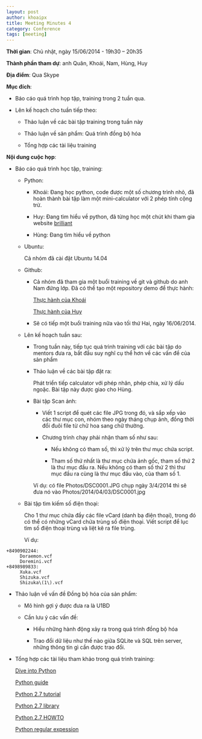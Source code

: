 ```yaml
---
layout: post
author: khoaipx
title: Meeting Minutes 4
category: Conference
tags: [meeting]
---
```

**Thời gian**: Chủ nhật, ngày 15/06/2014 - 19h30 – 20h35

**Thành phần tham dự**: anh Quân, Khoái, Nam, Hùng, Huy

**Địa điểm**: Qua Skype

<!-- more -->

**Mục đích**:

* Báo cáo quá trình họp tập, training trong 2 tuần qua.

* Lên kế hoạch cho tuần tiếp theo: 

  - Thảo luận về các bài tập training trong tuần này 

  - Thảo luận về sản phẩm: Quá trình đồng bộ hóa

  - Tổng hợp các tài liệu training



**Nội dung cuộc họp**:

* Báo cáo quá trình học tập, training:

  - Python:

    + Khoái: Đang học python, code được một số chương trình nhỏ, đã hoàn thành bài tập làm một mini-calculator với 2 phép tính cộng trừ.

    + Huy: Đang tìm hiểu về python, đã từng học một chút khi tham gia website [brilliant](http://brilliant.org)

    + Hùng: Đang tìm hiểu về python

  - Ubuntu:

    Cả nhóm đã cài đặt Ubuntu 14.04

  - Github:
    + Cả nhóm đã tham gia một buổi training về git và github do anh Nam đứng lớp. Đã có thể tạo một repository demo để thực hành:
      
      [Thực hành của Khoái](https://github.com/khoaipx/15-06-guide)

      [Thực hành của Huy](https://github.com/Khuchuuhuy/15-06-guide)

    + Sẽ có tiếp một buổi training nữa vào tối thứ Hai, ngày 16/06/2014.

  - Lên kế hoạch tuần sau:

    + Trong tuần này, tiếp tục quá trình training với các bài tập do mentors đưa ra, bắt đầu suy nghĩ cụ thể hơn về các vấn đề của sản phẩm

    + Thảo luận về các bài tập đặt ra:

      Phát triển tiếp calculator với phép nhân, phép chia, xử lý dấu ngoặc. Bài tập này được giao cho Hùng.

    + Bài tập Scan ảnh:

      - Viết 1 script để quét các file JPG trong đó, và sắp xếp vào các thư mục con, nhóm theo ngày tháng chụp ảnh, đồng thời đổi đuôi file từ chữ hoa sang chữ thường.

      - Chương trình chạy phải nhận tham số như sau:

        + Nếu không có tham số, thì xử lý trên thư mục chứa script.

        + Tham số thứ nhất là thư mục chứa ảnh gốc, tham số thứ 2 là thư mục đầu ra. Nếu không có tham số thứ 2 thì thư mục đầu ra cùng là thư mục đầu vào, của tham số 1.

      Ví dụ: có file Photos/DSC0001.JPG chụp ngày 3/4/2014 thì sẽ đưa nó vào Photos/2014/04/03/DSC0001.jpg

  + Bài tập tìm kiếm số điện thoại:

      Cho 1 thư mục chứa đầy các file vCard (danh bạ điện thoại), trong đó có thể có những vCard chứa trùng số điện thoại. Viết script để lục tìm số điện thoại trùng và liệt kê ra file trùng.

      Ví dụ:

```
+8490902244:
     Doraemon.vcf
     Doremini.vcf
+8498989833:
     Xuka.vcf
     Shizuka.vcf
     Shizuka\(1\).vcf
```

  - Thảo luận về vấn đề Đồng bộ hóa của sản phẩm:

      + Mô hình gợi ý được đưa ra là U1BD

      + Cần lưu ý các vấn đề:

        - Hiểu những hành động xảy ra trong quá trình đồng bộ hóa

        - Trao đổi dữ liệu như thế nào giữa SQLite và SQL trên server, những thông tin gì cần được trao đổi.

  - Tổng hợp các tài liệu tham khảo trong quá trình training:

      [Dive into Python](http://www.diveintopython.net/toc/index.html)

      [Python guide](http://docs.python-guide.org/en/latest/)

      [Python 2.7 tutorial](https://docs.python.org/2.7/tutorial/index.html)

      [Python 2.7 library](https://docs.python.org/2.7/library/index.html)

      [Python 2.7 HOWTO](https://docs.python.org/2.7/howto/index.html)

      [Python regular expession](http://www.pyregex.com/)
